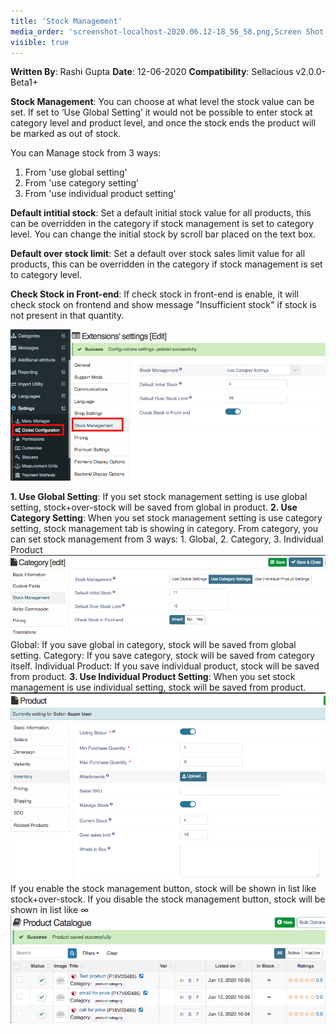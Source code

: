 ```yaml
---
title: 'Stock Management'
media_order: 'screenshot-localhost-2020.06.12-18_56_58.png,Screen Shot 2020-06-12 at 7.23.09 PM.png,Screen Shot 2020-06-12 at 7.29.58 PM.png,Screen Shot 2020-06-12 at 7.32.03 PM.png'
visible: true
---
```


**Written By**: Rashi Gupta
**Date**: 12-06-2020
**Compatibility**: Sellacious v2.0.0-Beta1+

**Stock Management**: You can choose at what level the stock value can be set. If set to ‘Use Global Setting’ it would not be possible to enter stock at category level and product level, and once the stock ends the product will be marked as out of stock.

You can Manage stock from 3 ways:
1. From 'use global setting'
2. From 'use category setting'
3. From 'use individual product setting'

**Default intitial stock**: Set a default initial stock value for all products, this can be overridden in the category if stock management is set to category level. You can change the initial stock by scroll bar placed on the text box.

**Default over stock limit**: Set a default over stock sales limit value for all products, this can be overridden in the category if stock management is set to category level.

**Check Stock in Front-end**: If check stock in front-end is enable, it will check stock on frontend and show message "Insufficient stock" if stock is not present in that quantity.

![](screenshot-localhost-2020.06.12-18_56_58.png)

**1. Use Global Setting**: If you set stock management setting is use global setting, stock+over-stock will be saved from global in product.
**2. Use Category Setting**: When you set stock management setting is use category setting, stock management tab is showing in category. From category, you can set stock management from 3 ways: 1. Global, 2. Category, 3. Individual Product
![](Screen%20Shot%202020-06-12%20at%207.23.09%20PM.png)
Global: If you save global in category, stock will be saved from global setting.
Category: If you save category, stock will be saved from category itself.
Individual Product: If you save individual product, stock will be saved from product.
**3. Use Individual Product Setting**: When you set stock management is use individual setting, stock will be saved from product.
![](Screen%20Shot%202020-06-12%20at%207.29.58%20PM.png)
If you enable the stock management button, stock will be shown in list like stock+over-stock.
If you disable the stock management button, stock will be shown in list like ∞
![](Screen%20Shot%202020-06-12%20at%207.32.03%20PM.png)